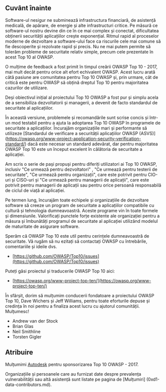 ## Cuvânt înainte

Software-ul nesigur ne subminează infrastructura financiară, de asistență medicală, de apărare, de energie și alte infrastructuri critice. Pe măsură ce software-ul nostru devine din ce în ce mai complex și conectat, dificultatea obținerii securității aplicațiilor crește exponențial. Ritmul rapid al proceselor moderne de dezvoltare a software-ului face ca riscurile cele mai comune să fie descoperite și rezolvate rapid și precis. Nu ne mai putem permite să tolerăm probleme de securitate relativ simple, precum cele prezentate în acest Top 10 al OWASP.

O mulțime de feedback a fost primit în timpul creării OWASP Top 10 - 2017, mai mult decât pentru orice alt efort echivalent OWASP. Acest lucru arată câtă pasiune are comunitatea pentru Top 10 OWASP și, prin urmare, cât de critică este pentru OWASP să obțină dreptul Top 10 pentru majoritatea cazurilor de utilizare.

Deși obiectivul inițial al proiectului Top 10 OWASP a fost pur și simplu acela de a sensibiliza dezvoltatorii și managerii, a devenit de facto standardul de securitate al aplicațiilor.

În această versiune, problemele și recomandările sunt scrise concis și într-un mod testabil pentru a ajuta la adoptarea Top 10 OWASP în programele de securitate a aplicațiilor. Încurajăm organizațiile mari și performante să utilizeze [Standardul de verificare a securității aplicațiilor OWASP (ASVS)] (https://owasp.org/www-project-application-security-verification-standard/) dacă este necesar un standard adevărat, dar pentru majoritatea OWASP Top 10 este un început excelent în călătoria de securitate a aplicației.

Am scris o serie de pași propuși pentru diferiți utilizatori ai Top 10 OWASP, inclusiv "Ce urmează pentru dezvoltatori" , "Ce urmează pentru testerii de securitate", "Ce urmează pentru organizații", care este potrivit pentru CIO-uri și CISO-uri și "Ce urmează pentru managerii de aplicații", care este potrivit pentru managerii de aplicații sau pentru orice persoană responsabilă de ciclul de viață al aplicației.

Pe termen lung, încurajăm toate echipele și organizațiile de dezvoltare software să creeze un program de securitate a aplicațiilor compatibile cu cultură și tehnologia dumneavoastră. Aceste programe vin în toate formele și dimensiunile. Valorificați punctele forțe existente ale organizației pentru a măsura și îmbunătăți programul de securitate al aplicației utilizând modelul de maturitate de asigurare software.

Sperăm că OWASP Top 10 este util pentru cerințele dumneavoastră de securitate. Vă rugăm să nu ezitați să contactați OWASP cu întrebările, comentariile și ideile dvs.

- [https://github.com/OWASP/Top10/issues](https://github.com/OWASP/Top10/issues)

Puteți găsi proiectul și traducerile OWASP Top 10 aici:

- [https://owasp.org/www-project-top-ten/](https://owasp.org/www-project-top-ten/)

În sfârșit, dorim să mulțumim conducerii fondatoare a proiectului OWASP Top 10, Dave Wichers și Jeff Williams, pentru toate eforturile depuse și credința în noi pentru a finaliza acest lucru cu ajutorul comunității. Mulțumesc!

- Andrew van der Stock
- Brian Glas
- Neil Smithline
- Torsten Gigler

## Atribuire
Mulțumimi [Autodesk](https://www.autodesk.com) pentru sponsorizarea Top 10 OWASP - 2017.

Organizațiile și persoanele care au furnizat date despre prevalența vulnerabilității sau altă asistență sunt listate pe pagina de [Mulțumiri] (0xd1-data-contributors.md).